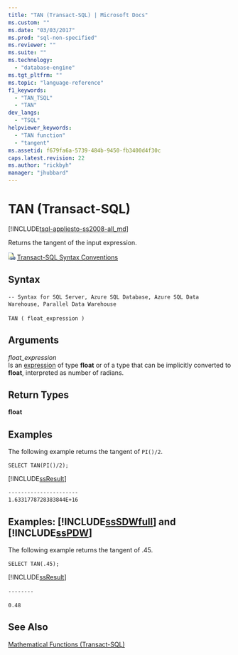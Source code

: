 ```yaml
---
title: "TAN (Transact-SQL) | Microsoft Docs"
ms.custom: ""
ms.date: "03/03/2017"
ms.prod: "sql-non-specified"
ms.reviewer: ""
ms.suite: ""
ms.technology: 
  - "database-engine"
ms.tgt_pltfrm: ""
ms.topic: "language-reference"
f1_keywords: 
  - "TAN_TSQL"
  - "TAN"
dev_langs: 
  - "TSQL"
helpviewer_keywords: 
  - "TAN function"
  - "tangent"
ms.assetid: f679fa6a-5739-484b-9450-fb3400d4f30c
caps.latest.revision: 22
ms.author: "rickbyh"
manager: "jhubbard"
---
```

# TAN (Transact-SQL)
[!INCLUDE[tsql-appliesto-ss2008-all_md](../../a9retired/includes/tsql-appliesto-ss2008-all-md.md)]

  Returns the tangent of the input expression.  
  
 ![Topic link icon](../../a9notintoc/media/topic-link.gif "Topic link icon") [Transact-SQL Syntax Conventions](../../t-sql/language-elements/transact-sql-syntax-conventions-transact-sql.md)  
  
## Syntax  
  
```  
-- Syntax for SQL Server, Azure SQL Database, Azure SQL Data Warehouse, Parallel Data Warehouse  
  
TAN ( float_expression )  
```  
  
## Arguments  
 *float_expression*  
 Is an [expression](../../t-sql/language-elements/expressions-transact-sql.md) of type **float** or of a type that can be implicitly converted to **float**, interpreted as number of radians.  
  
## Return Types  
 **float**  
  
## Examples  
 The following example returns the tangent of `PI()/2`.  
  
```  
SELECT TAN(PI()/2);  
```  
  
 [!INCLUDE[ssResult](../../relational-databases/includes/ssresult-md.md)]  
  
```  
----------------------  
1.6331778728383844E+16  
```  
  
## Examples: [!INCLUDE[ssSDWfull](../../a9notintoc/includes/sssdwfull-md.md)] and [!INCLUDE[ssPDW](../../a9notintoc/includes/sspdw-md.md)]  
 The following example returns the tangent of .45.  
  
```  
SELECT TAN(.45);  
```  
  
 [!INCLUDE[ssResult](../../relational-databases/includes/ssresult-md.md)]  
  
 `--------`  
  
 `0.48`  
  
## See Also  
 [Mathematical Functions &#40;Transact-SQL&#41;](../../t-sql/functions/mathematical-functions-transact-sql.md)  
  
  

